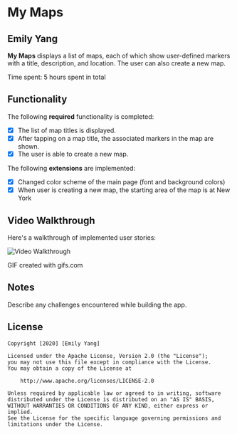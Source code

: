# My Maps 

## Emily Yang

**My Maps** displays a list of maps, each of which show user-defined markers with a title, description, and location. The user can also create a new map. 

Time spent: 5 hours spent in total

## Functionality 

The following **required** functionality is completed:

* [X] The list of map titles is displayed.
* [X] After tapping on a map title, the associated markers in the map are shown.
* [X] The user is able to create a new map.

The following **extensions** are implemented:

* [X] Changed color scheme of the main page (font and background colors)
* [X] When user is creating a new map, the starting area of the map is at New York

## Video Walkthrough

Here's a walkthrough of implemented user stories:

<img src='https://media.giphy.com/media/mxp9GI3riMKA0ZC86G/giphy.gif' title='Video Walkthrough' width='' alt='Video Walkthrough' />

GIF created with gifs.com

## Notes

Describe any challenges encountered while building the app.

## License

    Copyright [2020] [Emily Yang]

    Licensed under the Apache License, Version 2.0 (the "License");
    you may not use this file except in compliance with the License.
    You may obtain a copy of the License at

        http://www.apache.org/licenses/LICENSE-2.0

    Unless required by applicable law or agreed to in writing, software
    distributed under the License is distributed on an "AS IS" BASIS,
    WITHOUT WARRANTIES OR CONDITIONS OF ANY KIND, either express or implied.
    See the License for the specific language governing permissions and
    limitations under the License.
